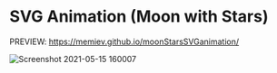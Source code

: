 # SVG Animation (Moon with Stars)
 
 PREVIEW: https://memiev.github.io/moonStarsSVGanimation/
 
 ![Screenshot 2021-05-15 160007](https://user-images.githubusercontent.com/60774707/118362079-a56c6b80-b596-11eb-8278-58ea0a77bf65.jpg)


